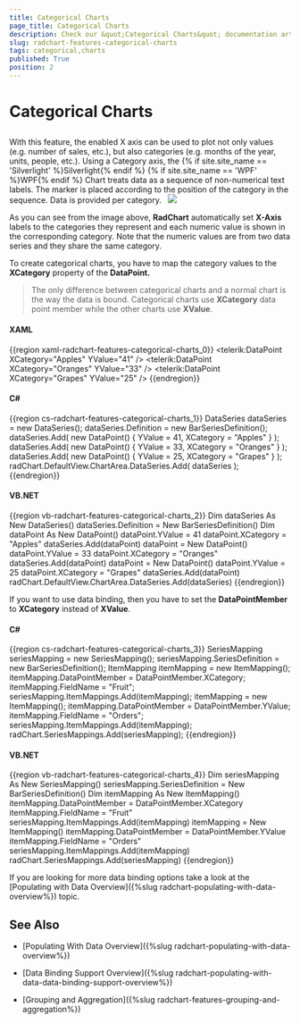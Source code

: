 ```yaml
---
title: Categorical Charts
page_title: Categorical Charts
description: Check our &quot;Categorical Charts&quot; documentation article for the RadChart {{ site.framework_name }} control.
slug: radchart-features-categorical-charts
tags: categorical,charts
published: True
position: 2
---
```


# Categorical Charts



## 

With this feature, the enabled X axis can be used to plot not only values (e.g. number of sales, etc.), but also categories (e.g. months of the year, units, people, etc.). Using a Category axis, the 
{% if site.site_name == 'Silverlight' %}Silverlight{% endif %}
{% if site.site_name == 'WPF' %}WPF{% endif %} Chart treats data as a sequence of non-numerical text labels. The marker is placed according to the position of the category in the sequence. Data is provided per category.
 
      ![](images/RadChart_Features_CategoricalCharts_01.PNG)

As you can see from the image above, __RadChart__ automatically set __X-Axis__ labels to the categories they represent and each numeric value is shown in the corresponding category. Note that the numeric values are from two data series and they share the same category.

To create categorical charts, you have to map the category values to the __XCategory__ property of the __DataPoint.__

>The only difference between categorical charts and a normal chart is the way the data is bound. Categorical charts use __XCategory__ data point member while the other charts use __XValue__.

#### __XAML__

{{region xaml-radchart-features-categorical-charts_0}}
	<telerik:DataPoint XCategory="Apples" YValue="41" />
	<telerik:DataPoint XCategory="Oranges" YValue="33" />
	<telerik:DataPoint XCategory="Grapes" YValue="25" />
{{endregion}}

#### __C#__

{{region cs-radchart-features-categorical-charts_1}}
	DataSeries dataSeries = new DataSeries();
	dataSeries.Definition = new BarSeriesDefinition();
	dataSeries.Add( new DataPoint() { YValue = 41, XCategory = "Apples" } );
	dataSeries.Add( new DataPoint() { YValue = 33, XCategory = "Oranges" } );
	dataSeries.Add( new DataPoint() { YValue = 25, XCategory = "Grapes" } );
	radChart.DefaultView.ChartArea.DataSeries.Add( dataSeries );
{{endregion}}

#### __VB.NET__

{{region vb-radchart-features-categorical-charts_2}}
	Dim dataSeries As New DataSeries()
	dataSeries.Definition = New BarSeriesDefinition()
	Dim dataPoint As New DataPoint()
	dataPoint.YValue = 41
	dataPoint.XCategory = "Apples"
	dataSeries.Add(dataPoint)
	dataPoint = New DataPoint()
	dataPoint.YValue = 33
	dataPoint.XCategory = "Oranges"
	dataSeries.Add(dataPoint)
	dataPoint = New DataPoint()
	dataPoint.YValue = 25
	dataPoint.XCategory = "Grapes"
	dataSeries.Add(dataPoint)
	radChart.DefaultView.ChartArea.DataSeries.Add(dataSeries)
{{endregion}}

If you want to use data binding, then you have to set the __DataPointMember__ to __XCategory__ instead of __XValue__.

#### __C#__

{{region cs-radchart-features-categorical-charts_3}}
	SeriesMapping seriesMapping = new SeriesMapping();
	seriesMapping.SeriesDefinition = new BarSeriesDefinition();
	ItemMapping itemMapping = new ItemMapping();
	itemMapping.DataPointMember = DataPointMember.XCategory;
	itemMapping.FieldName = "Fruit";
	seriesMapping.ItemMappings.Add(itemMapping);
	itemMapping = new ItemMapping();
	itemMapping.DataPointMember = DataPointMember.YValue;
	itemMapping.FieldName = "Orders";
	seriesMapping.ItemMappings.Add(itemMapping);
	radChart.SeriesMappings.Add(seriesMapping);
{{endregion}}

#### __VB.NET__

{{region vb-radchart-features-categorical-charts_4}}
	Dim seriesMapping As New SeriesMapping()
	seriesMapping.SeriesDefinition = New BarSeriesDefinition()
	Dim itemMapping As New ItemMapping()
	itemMapping.DataPointMember = DataPointMember.XCategory
	itemMapping.FieldName = "Fruit"
	seriesMapping.ItemMappings.Add(itemMapping)
	itemMapping = New ItemMapping()
	itemMapping.DataPointMember = DataPointMember.YValue
	itemMapping.FieldName = "Orders"
	seriesMapping.ItemMappings.Add(itemMapping)
	radChart.SeriesMappings.Add(seriesMapping)
{{endregion}}

If you are looking for more data binding options take a look at the [Populating with Data Overview]({%slug radchart-populating-with-data-overview%}) topic.

## See Also

 * [Populating With Data Overview]({%slug radchart-populating-with-data-overview%})

 * [Data Binding Support Overview]({%slug radchart-populating-with-data-data-binding-support-overview%})

 * [Grouping and Aggregation]({%slug radchart-features-grouping-and-aggregation%})
